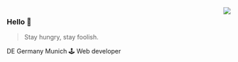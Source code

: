 <img align="right" src="https://github-readme-stats.vercel.app/api?username=fkcailiniyazi&show_icons=true&icon_color=805AD5&text_color=718096&bg_color=ffffff&hide_title=true" />

### Hello 👋

> Stay hungry, stay foolish.

DE Germany Munich 🕹 Web developer 

